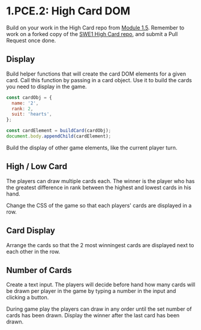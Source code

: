 # 1.PCE.2: High Card DOM

Build on your work in the High Card repo from [Module 1.5](../1-5-high-card-dom.md). Remember to work on a forked copy of the [SWE1 High Card repo](https://github.com/rocketacademy/high-card-swe1), and submit a Pull Request once done.

## Display

Build helper functions that will create the card DOM elements for a given card. Call this function by passing in a card object. Use it to build the cards you need to display in the game.

```javascript
const cardObj = {
  name: '2',
  rank: 2,
  suit: 'hearts',
};

const cardElement = buildCard(cardObj);
document.body.appendChild(cardElement);
```

Build the display of other game elements, like the current player turn.

## High / Low Card

The players can draw multiple cards each. The winner is the player who has the greatest difference in rank between the highest and lowest cards in his hand.

Change the CSS of the game so that each players' cards are displayed in a row.

## Card Display

Arrange the cards so that the 2 most winningest cards are displayed next to each other in the row.

## Number of Cards

Create a text input. The players will decide before hand how many cards will be drawn per player in the game by typing a number in the input and clicking a button.

During game play the players can draw in any order until the set number of cards has been drawn. Display the winner after the last card has been drawn.

